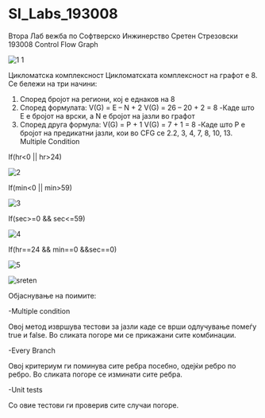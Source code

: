 # SI_Labs_193008
Втора Лаб вежба по Софтверско Инжинерство
Сретен Стрезовски 193008
Control Flow Graph

![1 1](https://user-images.githubusercontent.com/80340197/120225493-a4e5fd00-c245-11eb-8ea4-918aac2e1ae2.png)

Цикломатска комплексност
Цикломатската комплексност на графот е 8. 
Се бележи на три начини:
1.	Според бројот на региони, кој е еднаков на 8
2.	Според формулата: V(G) = E – N + 2 V(G) = 26 – 20 + 2 = 8 -Каде што Е е бројот на врски, а N е бројот на јазли во графот
3.	Според друга формула: V(G) = P + 1 V(G) = 7 + 1 = 8 -Каде што P е бројот на предикатни јазли, кои во CFG се 2.2, 3, 4, 7, 8, 10, 13.
Multiple Condition

If(hr<0 || hr>24)

![2](https://user-images.githubusercontent.com/80340197/120225503-a8798400-c245-11eb-9766-a3f63532e7d3.png)

If(min<0 || min>59)

![3](https://user-images.githubusercontent.com/80340197/120225519-aca5a180-c245-11eb-8188-1bf1628c2cf7.png)

If(sec>=0 && sec<=59)

![4](https://user-images.githubusercontent.com/80340197/120225524-ae6f6500-c245-11eb-9d0f-d1c87a734176.png)

If(hr==24 && min==0 &&sec==0)

![5](https://user-images.githubusercontent.com/80340197/120225526-af07fb80-c245-11eb-935f-72061d20c621.png)


![sreten](https://user-images.githubusercontent.com/80340197/120234062-73762d00-c257-11eb-8b76-6dfe9b87eb7c.png)

Објаснување на поимите:

-Multiple condition

Oвој метод извршува тестови за јазли каде се врши одлучување помеѓу true и false. Во сликата погоре ми се прикажани сите комбинации.

-Every Branch

Овој критериум ги поминува сите ребра посебно, одејќи ребро по ребро. Во сликата погоре се изминати сите ребра.

-Unit tests

Со овие тестови ги проверив сите случаи погоре.
